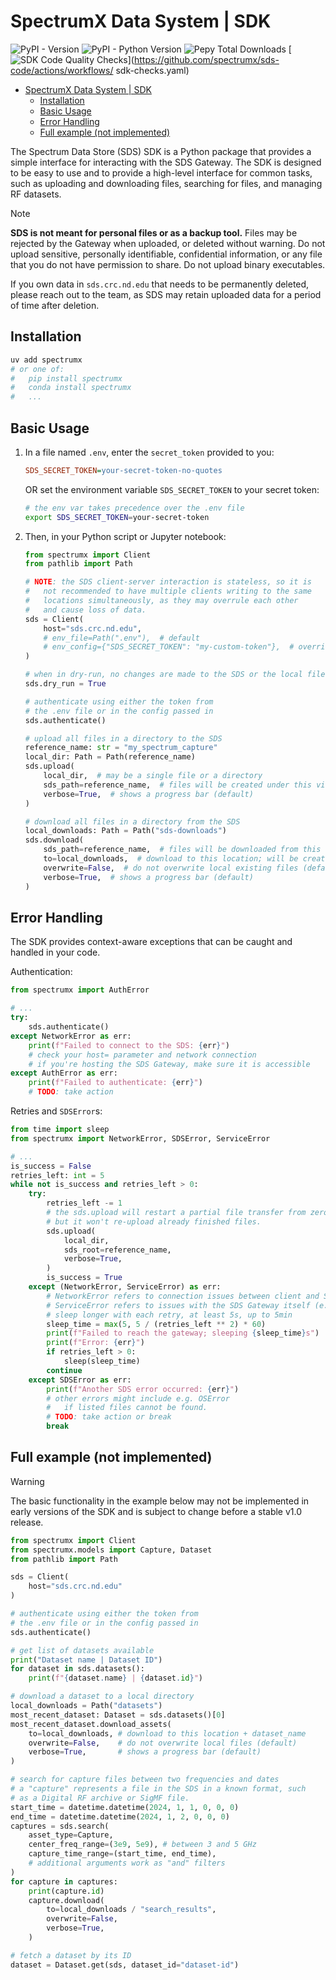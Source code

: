 # SpectrumX Data System | SDK

![PyPI - Version](https://img.shields.io/pypi/v/spectrumx)
![PyPI - Python Version](https://img.shields.io/pypi/pyversions/spectrumx)
![Pepy Total Downloads](https://img.shields.io/pepy/dt/spectrumx)
[![SDK Code Quality Checks](https://github.com/spectrumx/sds-code/actions/workflows/sdk-checks.yaml/badge.svg)](<https://github.com/spectrumx/sds-code/actions/workflows/>
sdk-checks.yaml)

+ [SpectrumX Data System | SDK](#spectrumx-data-system--sdk)
    + [Installation](#installation)
    + [Basic Usage](#basic-usage)
    + [Error Handling](#error-handling)
    + [Full example (not implemented)](#full-example-not-implemented)

The Spectrum Data Store (SDS) SDK is a Python package that provides a simple interface for interacting with the SDS Gateway. The SDK is designed to be easy to use and to provide a high-level interface for common tasks, such as uploading and downloading files, searching for files, and managing RF datasets.

> [!NOTE]
>
> **SDS is not meant for personal files or as a backup tool.** Files may be rejected by the Gateway when uploaded, or deleted without warning. Do not upload sensitive, personally identifiable, confidential information, or any file that you do not have permission to share. Do not upload binary executables.
>
> If you own data in `sds.crc.nd.edu` that needs to be permanently deleted, please reach out to the team, as SDS may retain uploaded data for a period of time after deletion.

## Installation

```bash
uv add spectrumx
# or one of:
#   pip install spectrumx
#   conda install spectrumx
#   ...
```

## Basic Usage

1. In a file named `.env`, enter the `secret_token` provided to you:

    ```ini
    SDS_SECRET_TOKEN=your-secret-token-no-quotes
    ```

    OR set the environment variable `SDS_SECRET_TOKEN` to your secret token:

    ```bash
    # the env var takes precedence over the .env file
    export SDS_SECRET_TOKEN=your-secret-token
    ```

2. Then, in your Python script or Jupyter notebook:

    ```python
    from spectrumx import Client
    from pathlib import Path

    # NOTE: the SDS client-server interaction is stateless, so it is
    #   not recommended to have multiple clients writing to the same
    #   locations simultaneously, as they may overrule each other
    #   and cause loss of data.
    sds = Client(
        host="sds.crc.nd.edu",
        # env_file=Path(".env"),  # default
        # env_config={"SDS_SECRET_TOKEN": "my-custom-token"},  # overrides
    )

    # when in dry-run, no changes are made to the SDS or the local filesystem
    sds.dry_run = True

    # authenticate using either the token from
    # the .env file or in the config passed in
    sds.authenticate()

    # upload all files in a directory to the SDS
    reference_name: str = "my_spectrum_capture"
    local_dir: Path = Path(reference_name)
    sds.upload(
        local_dir,  # may be a single file or a directory
        sds_path=reference_name,  # files will be created under this virtual directory
        verbose=True,  # shows a progress bar (default)
    )

    # download all files in a directory from the SDS
    local_downloads: Path = Path("sds-downloads")
    sds.download(
        sds_path=reference_name,  # files will be downloaded from this virtual directory
        to=local_downloads,  # download to this location; will be created if needed
        overwrite=False,  # do not overwrite local existing files (default)
        verbose=True,  # shows a progress bar (default)
    )
    ```

## Error Handling

The SDK provides context-aware exceptions that can be caught and handled in your code.

Authentication:

```py
from spectrumx import AuthError

# ...
try:
    sds.authenticate()
except NetworkError as err:
    print(f"Failed to connect to the SDS: {err}")
    # check your host= parameter and network connection
    # if you're hosting the SDS Gateway, make sure it is accessible
except AuthError as err:
    print(f"Failed to authenticate: {err}")
    # TODO: take action
```

Retries and `SDSError`s:

```py
from time import sleep
from spectrumx import NetworkError, SDSError, ServiceError

# ...
is_success = False
retries_left: int = 5
while not is_success and retries_left > 0:
    try:
        retries_left -= 1
        # the sds.upload will restart a partial file transfer from zero,
        # but it won't re-upload already finished files.
        sds.upload(
            local_dir,
            sds_root=reference_name,
            verbose=True,
        )
        is_success = True
    except (NetworkError, ServiceError) as err:
        # NetworkError refers to connection issues between client and SDS Gateway
        # ServiceError refers to issues with the SDS Gateway itself (e.g. HTTP 500 errors)
        # sleep longer with each retry, at least 5s, up to 5min
        sleep_time = max(5, 5 / (retries_left ** 2) * 60)
        print(f"Failed to reach the gateway; sleeping {sleep_time}s")
        print(f"Error: {err}")
        if retries_left > 0:
            sleep(sleep_time)
        continue
    except SDSError as err:
        print(f"Another SDS error occurred: {err}")
        # other errors might include e.g. OSError
        #   if listed files cannot be found.
        # TODO: take action or break
        break
```

## Full example (not implemented)

> [!WARNING]
>
> The basic functionality in the example below may not be implemented in early
> versions of the SDK and is subject to change before a stable v1.0 release.

```python
from spectrumx import Client
from spectrumx.models import Capture, Dataset
from pathlib import Path

sds = Client(
    host="sds.crc.nd.edu"
)

# authenticate using either the token from
# the .env file or in the config passed in
sds.authenticate()

# get list of datasets available
print("Dataset name | Dataset ID")
for dataset in sds.datasets():
    print(f"{dataset.name} | {dataset.id}")

# download a dataset to a local directory
local_downloads = Path("datasets")
most_recent_dataset: Dataset = sds.datasets()[0]
most_recent_dataset.download_assets(
    to=local_downloads, # download to this location + dataset_name
    overwrite=False,    # do not overwrite local files (default)
    verbose=True,       # shows a progress bar (default)
)

# search for capture files between two frequencies and dates
# a "capture" represents a file in the SDS in a known format, such
# as a Digital RF archive or SigMF file.
start_time = datetime.datetime(2024, 1, 1, 0, 0, 0)
end_time = datetime.datetime(2024, 1, 2, 0, 0, 0)
captures = sds.search(
    asset_type=Capture,
    center_freq_range=(3e9, 5e9), # between 3 and 5 GHz
    capture_time_range=(start_time, end_time),
    # additional arguments work as "and" filters
)
for capture in captures:
    print(capture.id)
    capture.download(
        to=local_downloads / "search_results",
        overwrite=False,
        verbose=True,
    )

# fetch a dataset by its ID
dataset = Dataset.get(sds, dataset_id="dataset-id")
```
